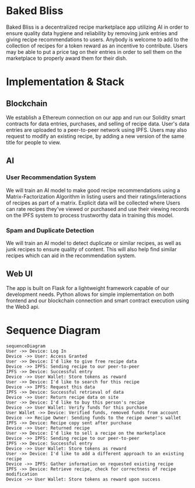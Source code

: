 # Baked Bliss
Baked Bliss is a decentralized recipe marketplace app utilizing AI in order to ensure quality data hygiene and reliability by removing junk entries and giving recipe recommendations to users. Anybody is welcome to add to the collection of recipes for a token reward as an incentive to contribute. Users may be able to put a price tag on their entries in order to sell them on the marketplace to properly award them for their dish.

# Implementation & Stack
## Blockchain
We establish a Ethereum connection on our app and run our Solidity smart contracts for data entries, purchases, and selling of recipe data. User's data entries are uploaded to a peer-to-peer network using IPFS. Users may also request to modify an existing recipe, by adding a new version of the same title for people to view.
## AI
### User Recommendation System
We will train an AI model to make good recipe recommendations using a Matrix-Factorization Algorithm in listing users and their ratings/interactions of recipes as part of a matrix. Explicit data will be collected where Users can rate recipes they've viewed or purchased and use their viewing records on the IPFS system to process trustworthy data in training this model.
### Spam and Duplicate Detection
We will train an AI model to detect duplicate or similar recipes, as well as junk recipes to ensure quality of content. This will also help find similar recipes which can aid in the recommendation system.
## Web UI
The app is built on Flask for a lightweight framework capable of our development needs. Python allows for simple implementation on both frontend and our blockchain connection and smart contract execution using the Web3 api.

# Sequence Diagram
```mermaid
sequenceDiagram
User ->> Device: Log In
Device ->> User: Access Granted
User ->> Device: I'd like to give free recipe data
Device ->> IPFS: Sending recipe to our peer-to-peer
IPFS ->> Device: Successful entry
Device ->> User Wallet: Store tokens as reward
User ->> Device: I'd like to search for this recipe
Device ->> IPFS: Request this data
IPFS ->> Device: Successful retrieval of data
Device ->> User: Return recipe data on site
User ->> Device: I'd like to buy this person's recipe
Device ->> User Wallet: Verify funds for this purchase
User Wallet ->> Device: Verified funds, removed funds from account
Device ->> Recipe Owner: Sending funds to the recipe owner's wallet
IPFS ->> Device: Recipe copy sent after purchase
Device ->> User: Returned recipe
User ->> Device: I'd like to sell a recipe on the marketplace
Device ->> IPFS: Sending recipe to our peer-to-peer
IPFS ->> Device: Successful entry
Device ->> User Wallet: Store tokens as reward
User ->> Device: I'd like to add a different approach to an existing recipe
Device ->> IPFS: Gather information on requested existing recipe
IPFS ->> Device: Retrieve recipe, check for correctness of recipe modification
Device ->> User Wallet: Store tokens as reward upon success
```

